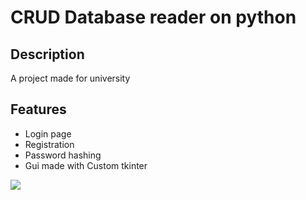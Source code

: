 # CRUD Database reader on python
## Description
 A project made for university

 ## Features
 <ul>
   <li>Login page</li>
   <li>Registration</li>
   <li>Password hashing</li>
   <li>Gui made with Custom tkinter</li>
 </ul>


<img src="https://qu.ax/eBjo.png">
